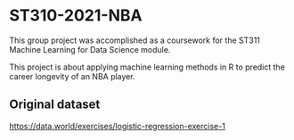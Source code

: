 # ST310-2021-NBA

This group project was accomplished as a coursework for the ST311 Machine Learning for Data Science module.

This project is about applying machine learning methods in R to predict the career longevity of an NBA player.

## Original dataset
https://data.world/exercises/logistic-regression-exercise-1
